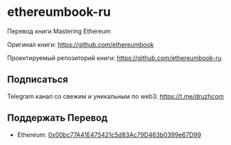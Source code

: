 # ethereumbook-ru
Перевод книги Mastering Ethereum

Оригинал книги: https://github.com/ethereumbook

Проектируемый репозиторий книги: https://github.com/ethereumbook-ru

## Подписаться

Telegram канал со свежим и уникальным по web3: https://t.me/druzhcom

## Поддержать Перевод

- Ethereum: [0x00bc77A41E475421c5d83Ac79D463b0399e67D99](https://etherscan.io/address/0x00bc77A41E475421c5d83Ac79D463b0399e67D99)